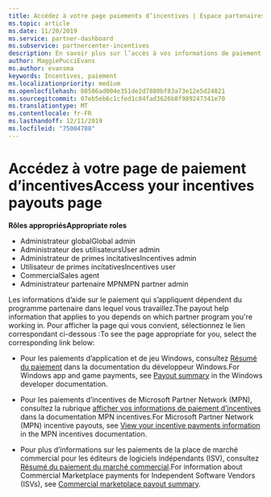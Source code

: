 ```yaml
---
title: Accédez à votre page paiements d’incentives | Espace partenaires
ms.topic: article
ms.date: 11/20/2019
ms.service: partner-dashboard
ms.subservice: partnercenter-incentives
description: En savoir plus sur l’accès à vos informations de paiement. Cela s’applique aux paiements des applications et des jeux Windows, ainsi qu’aux paiements d’incentives MPN.
author: MaggiePucciEvans
ms.author: evansma
keywords: Incentives, paiement
ms.localizationpriority: medium
ms.openlocfilehash: 08586ad004e351de2d7880bf83a73e12e5d24821
ms.sourcegitcommit: 07eb5eb6c1cfed1c84fad3626b8f989247341e70
ms.translationtype: MT
ms.contentlocale: fr-FR
ms.lasthandoff: 12/11/2019
ms.locfileid: "75004788"
---
```

# <a name="access-your-incentives-payouts-page"></a><span data-ttu-id="64501-105">Accédez à votre page de paiement d’incentives</span><span class="sxs-lookup"><span data-stu-id="64501-105">Access your incentives payouts page</span></span>

<span data-ttu-id="64501-106">**Rôles appropriés**</span><span class="sxs-lookup"><span data-stu-id="64501-106">**Appropriate roles**</span></span>
-   <span data-ttu-id="64501-107">Administrateur global</span><span class="sxs-lookup"><span data-stu-id="64501-107">Global admin</span></span>
-   <span data-ttu-id="64501-108">Administrateur des utilisateurs</span><span class="sxs-lookup"><span data-stu-id="64501-108">User admin</span></span>
-   <span data-ttu-id="64501-109">Administrateur de primes incitatives</span><span class="sxs-lookup"><span data-stu-id="64501-109">Incentives admin</span></span>
-   <span data-ttu-id="64501-110">Utilisateur de primes incitatives</span><span class="sxs-lookup"><span data-stu-id="64501-110">Incentives user</span></span>
-   <span data-ttu-id="64501-111">Commercial</span><span class="sxs-lookup"><span data-stu-id="64501-111">Sales agent</span></span>
-   <span data-ttu-id="64501-112">Administrateur partenaire MPN</span><span class="sxs-lookup"><span data-stu-id="64501-112">MPN partner admin</span></span>

<span data-ttu-id="64501-113">Les informations d’aide sur le paiement qui s’appliquent dépendent du programme partenaire dans lequel vous travaillez.</span><span class="sxs-lookup"><span data-stu-id="64501-113">The payout help information that applies to you depends on which partner program you're working in.</span></span> <span data-ttu-id="64501-114">Pour afficher la page qui vous convient, sélectionnez le lien correspondant ci-dessous :</span><span class="sxs-lookup"><span data-stu-id="64501-114">To see the page appropriate for you, select the corresponding link below:</span></span>

- <span data-ttu-id="64501-115">Pour les paiements d’application et de jeu Windows, consultez [Résumé du paiement](https://docs.microsoft.com/windows/uwp/publish/payout-summary) dans la documentation du développeur Windows.</span><span class="sxs-lookup"><span data-stu-id="64501-115">For Windows app and game payments, see [Payout summary](https://docs.microsoft.com/windows/uwp/publish/payout-summary) in the Windows developer documentation.</span></span>

- <span data-ttu-id="64501-116">Pour les paiements d’incentives de Microsoft Partner Network (MPN), consultez la rubrique [afficher vos informations de paiement d’incentives](understand-incentive-payouts.md) dans la documentation MPN incentives.</span><span class="sxs-lookup"><span data-stu-id="64501-116">For Microsoft Partner Network (MPN) incentive payouts, see [View your incentive payments information](understand-incentive-payouts.md) in the MPN incentives documentation.</span></span>

- <span data-ttu-id="64501-117">Pour plus d’informations sur les paiements de la place de marché commercial pour les éditeurs de logiciels indépendants (ISV), consultez [Résumé du paiement du marché commercial](https://docs.microsoft.com/azure/marketplace/partner-center-portal/payout-summary).</span><span class="sxs-lookup"><span data-stu-id="64501-117">For information about Commercial Marketplace payments for Independent Software Vendors (ISVs), see [Commercial marketplace payout summary](https://docs.microsoft.com/azure/marketplace/partner-center-portal/payout-summary).</span></span>
